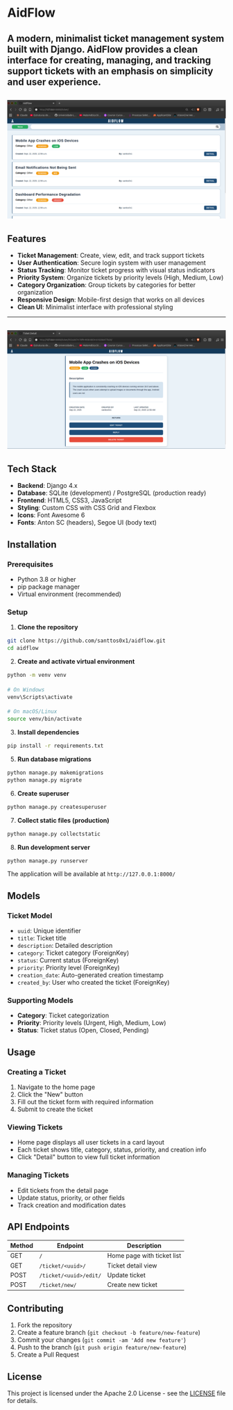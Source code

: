 # AidFlow

A modern, minimalist ticket management system built with Django. AidFlow provides a clean interface for creating, managing, and tracking support tickets with an emphasis on simplicity and user experience.
---
![Texto alternativo](docs/img/home-page.png)
---
## Features

- **Ticket Management**: Create, view, edit, and track support tickets
- **User Authentication**: Secure login system with user management
- **Status Tracking**: Monitor ticket progress with visual status indicators
- **Priority System**: Organize tickets by priority levels (High, Medium, Low)
- **Category Organization**: Group tickets by categories for better organization
- **Responsive Design**: Mobile-first design that works on all devices
- **Clean UI**: Minimalist interface with professional styling
---
![Texto alternativo](docs/img/detail-page.png)
---
## Tech Stack

- **Backend**: Django 4.x
- **Database**: SQLite (development) / PostgreSQL (production ready)
- **Frontend**: HTML5, CSS3, JavaScript
- **Styling**: Custom CSS with CSS Grid and Flexbox
- **Icons**: Font Awesome 6
- **Fonts**: Anton SC (headers), Segoe UI (body text)

## Installation

### Prerequisites

- Python 3.8 or higher
- pip package manager
- Virtual environment (recommended)

### Setup

1. **Clone the repository**
```bash
git clone https://github.com/santtos0x1/aidflow.git
cd aidflow
```

2. **Create and activate virtual environment**
```bash
python -m venv venv

# On Windows
venv\Scripts\activate

# On macOS/Linux
source venv/bin/activate
```

3. **Install dependencies**
```bash
pip install -r requirements.txt
```

5. **Run database migrations**
```bash
python manage.py makemigrations
python manage.py migrate
```

6. **Create superuser**
```bash
python manage.py createsuperuser
```

7. **Collect static files (production)**
```bash
python manage.py collectstatic
```

8. **Run development server**
```bash
python manage.py runserver
```

The application will be available at `http://127.0.0.1:8000/`

## Models

### Ticket Model
- `uuid`: Unique identifier
- `title`: Ticket title
- `description`: Detailed description
- `category`: Ticket category (ForeignKey)
- `status`: Current status (ForeignKey)
- `priority`: Priority level (ForeignKey)
- `creation_date`: Auto-generated creation timestamp
- `created_by`: User who created the ticket (ForeignKey)

### Supporting Models
- **Category**: Ticket categorization
- **Priority**: Priority levels (Urgent, High, Medium, Low)
- **Status**: Ticket status (Open, Closed, Pending)

## Usage

### Creating a Ticket
1. Navigate to the home page
2. Click the "New" button
3. Fill out the ticket form with required information
4. Submit to create the ticket

### Viewing Tickets
- Home page displays all user tickets in a card layout
- Each ticket shows title, category, status, priority, and creation info
- Click "Detail" button to view full ticket information

### Managing Tickets
- Edit tickets from the detail page
- Update status, priority, or other fields
- Track creation and modification dates

## API Endpoints

| Method | Endpoint | Description |
|--------|----------|-------------|
| GET | `/` | Home page with ticket list |
| GET | `/ticket/<uuid>/` | Ticket detail view |
| POST | `/ticket/<uuid>/edit/` | Update ticket |
| POST | `/ticket/new/` | Create new ticket |

## Contributing

1. Fork the repository
2. Create a feature branch (`git checkout -b feature/new-feature`)
3. Commit your changes (`git commit -am 'Add new feature'`)
4. Push to the branch (`git push origin feature/new-feature`)
5. Create a Pull Request

## License

This project is licensed under the Apache 2.0 License - see the [LICENSE](LICENSE) file for details.

